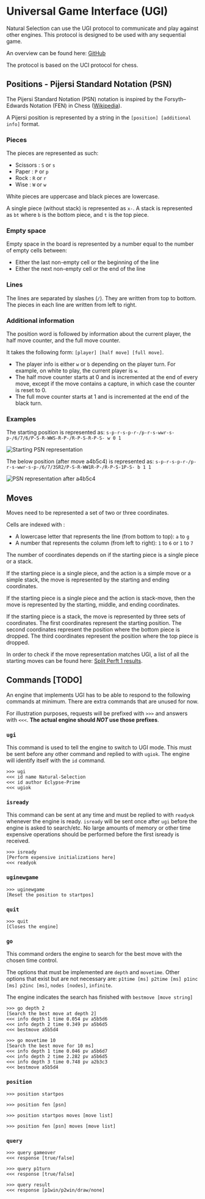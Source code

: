 # Universal Game Interface (UGI)

Natural Selection can use the UGI protocol to communicate and play against other engines. This protocol is designed to be used with any sequential game.

An overview can be found here: [GitHub](https://github.com/kz04px/cutegames/blob/master/ugi.md)

The protocol is based on the UCI protocol for chess.

## Positions - Pijersi Standard Notation (PSN)

The Pijersi Standard Notation (PSN) notation is inspired by the Forsyth–Edwards Notation (FEN) in Chess ([Wikipedia](https://en.wikipedia.org/wiki/Forsyth–Edwards_Notation)).

A Pijersi position is represented by a string in the `[position] [additional info]` format.

### Pieces

The pieces are represented as such:
* Scissors : `S` or `s`
* Paper : `P` or `p`
* Rock : `R` or `r`
* Wise : `W` or `w`

White pieces are uppercase and black pieces are lowercase.

A single piece (without stack) is represented as `x-`. A stack is represented as `bt` where `b` is the bottom piece, and `t` is the top piece.

### Empty space

Empty space in the board is represented by a number equal to the number of empty cells between:
* Either the last non-empty cell or the beginning of the line
* Either the next non-empty cell or the end of the line

### Lines

The lines are separated by slashes (`/`). They are written from top to bottom. The pieces in each line are written from left to right.

### Additional information

The position word is followed by information about the current player, the half move counter, and the full move counter.

It takes the following form: `[player] [half move] [full move]`.

* The player info is either `w` or `b` depending on the player turn. For example, on white to play, the current player is `w`.
* The half move counter starts at 0 and is incremented at the end of every move, except if the move contains a capture, in which case the counter is reset to 0.
* The full move counter starts at 1 and is incremented at the end of the black turn.

### Examples

The starting position is represented as: `s-p-r-s-p-r-/p-r-s-wwr-s-p-/6/7/6/P-S-R-WWS-R-P-/R-P-S-R-P-S- w 0 1`

![Starting PSN representation](doc/startpos.png)

The below position (after move a4b5c4) is represented as: `s-p-r-s-p-r-/p-r-s-wwr-s-p-/6/7/3SR2/P-S-R-WW1R-P-/R-P-S-1P-S- b 1 1`

![PSN representation after a4b5c4](doc/a4b5c4.png)

## Moves

Moves need to be represented a set of two or three coordinates.

Cells are indexed with :

* A lowercase letter that represents the line (from bottom to top): `a` to `g`
* A number that represents the column (from left to right): `1` to `6` or `1` to `7`

The number of coordinates depends on if the starting piece is a single piece or a stack.

If the starting piece is a single piece, and the action is a simple move or a simple stack, the move is represented by the starting and ending coordinates.

If the starting piece is a single piece and the action is stack-move, then the move is represented by the starting, middle, and ending coordinates.

If the starting piece is a stack, the move is represented by three sets of coordinates. The first coordinates represent the starting position. The second coordinates represent the position where the bottom piece is dropped. The third coordinates represent the position where the top piece is dropped.

In order to check if the move representation matches UGI, a list of all the starting moves can be found here: [Split Perft 1 results](doc/perftsplit_1_startpos.txt).

## Commands [TODO]

An engine that implements UGI has to be able to respond to the following commands at minimum. There are extra commands that are unused for now.

For illustration purposes, requests will be prefixed with `>>>` and answers with `<<<`. **The actual engine should *NOT* use those prefixes**.

### `ugi`

This command is used to tell the engine to switch to UGI mode. This must be sent before any other command and replied to with `ugiok`. The engine will identify itself with the `id` command.

```
>>> ugi
<<< id name Natural-Selection
<<< id author Eclypse-Prime
<<< ugiok
```

### `isready`

This command can be sent at any time and must be replied to with `readyok` whenever the engine is ready. `isready` will be sent once after `ugi` before the engine is asked to search/etc. No large amounts of memory or other time expensive operations should be performed before the first isready is received.

```
>>> isready
[Perform expensive initializations here]
<<< readyok
```

### `uginewgame`

```
>>> uginewgame
[Reset the position to startpos]
```

### `quit`

```
>>> quit
[Closes the engine]
```

### `go`


This command orders the engine to search for the best move with the chosen time control.

The options that must be implemented are `depth` and `movetime`. Other options that exist but are not necessary are: `p1time [ms] p2time [ms] p1inc [ms] p2inc [ms]`, `nodes [nodes]`, `infinite`.

The engine indicates the search has finished with `bestmove [move string]`

```
>>> go depth 2
[Search the best move at depth 2]
<<< info depth 1 time 0.054 pv a5b5d6
<<< info depth 2 time 0.349 pv a5b6d5
<<< bestmove a5b5d4
```
```
>>> go movetime 10
[Search the best move for 10 ms]
<<< info depth 1 time 0.046 pv a5b6d7
<<< info depth 2 time 2.282 pv a5b6d5
<<< info depth 3 time 0.748 pv a2b3c3
<<< bestmove a5b5d4
```

### `position`

```
>>> position startpos
```
```
>>> position fen [psn]
```
```
>>> position startpos moves [move list]
```
```
>>> position fen [psn] moves [move list]
```

### `query`

```
>>> query gameover
<<< response [true/false]
```
```
>>> query p1turn
<<< response [true/false]
```
```
>>> query result
<<< response [p1win/p2win/draw/none]
```
